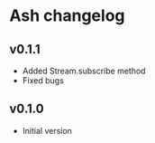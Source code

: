 Ash changelog
=============


## v0.1.1

- Added Stream.subscribe method
- Fixed bugs


## v0.1.0

- Initial version
